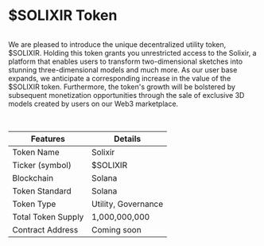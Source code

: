 # $SOLIXIR Token

<figure><img src="https://1734432750-files.gitbook.io/~/files/v0/b/gitbook-x-prod.appspot.com/o/spaces%2F8jiPYSjwm8eKyTblT7u6%2Fuploads%2FusXZ7ogqxDybxgsaSsPf%2Fimage.png?alt=media&#x26;token=9ceac6a0-02da-44a6-b322-a9e26fdea054" alt=""><figcaption></figcaption></figure>

We are pleased to introduce the unique decentralized utility token, $SOLIXIR. Holding this token grants you unrestricted access to the Solixir, a platform that enables users to transform two-dimensional sketches into stunning three-dimensional models and much more. As our user base expands, we anticipate a corresponding increase in the value of the $SOLIXIR token. Furthermore, the token's growth will be bolstered by subsequent monetization opportunities through the sale of exclusive 3D models created by users on our Web3 marketplace.

[\
](https://solixir-docs.vercel.app/roadmap)

| Features           | Details                                     |
| ------------------ | ------------------------------------------- |
| Token Name         | Solixir                                   |
| Ticker (symbol)    | $SOLIXIR                                      |
| Blockchain         | Solana                                      |
| Token Standard     | Solana                                      |
| Token Type         | Utility, Governance                         |
| Total Token Supply | 1,000,000,000                               |
| Contract Address   | Coming soon |
